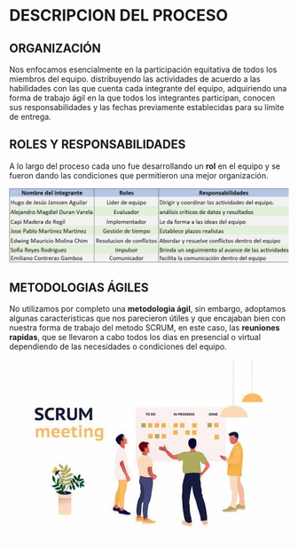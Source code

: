 # DESCRIPCION DEL PROCESO

## ORGANIZACIÓN


Nos enfocamos esencialmente en la participación equitativa de todos los miembros del equipo.  distribuyendo las actividades de acuerdo a las habilidades con las que cuenta cada integrante del equipo, adquiriendo una forma de trabajo ágil en la que todos los integrantes participan, conocen sus responsabilidades y las fechas previamente establecidas para su límite de entrega.


## ROLES Y RESPONSABILIDADES


A lo largo del proceso cada uno fue desarrollando un **rol** en el equipo y se fueron dando las condiciones que permitieron una mejor organización.

![ ](https://github.com/hjanssena/FIS-Proyecto/blob/EmilianoContreras/Assets/RolesResponsabilidades.png?raw=true)


## METODOLOGIAS ÁGILES


No utilizamos por completo una **metodologia ágil**, sin embargo, adoptamos algunas caracteristicas que nos parecieron útiles y que encajaban bien con nuestra forma de trabajo del metodo SCRUM, en este caso, las **reuniones rapidas**, que se llevaron a cabo todos los dias en presencial o virtual dependiendo de las necesidades o condiciones del equipo.

![ ](https://github.com/hjanssena/FIS-Proyecto/blob/EmilianoContreras/Assets/scrumMeting.png?raw=true)
 
